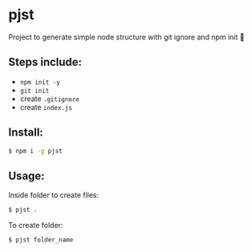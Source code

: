 # pjst
Project to generate simple node structure with git ignore and npm init :rocket:

## Steps include:
- `npm init -y`
- `git init`
- create `.gitignore`
- create `index.js`

## Install:
```bash
$ npm i -g pjst
```

## Usage:
Inside folder to create files:
```bash
$ pjst .
```
To create folder:
```bash
$ pjst folder_name
```

